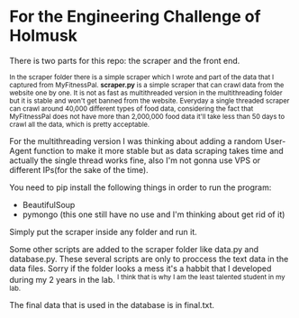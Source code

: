 # For the Engineering Challenge of Holmusk

There is two parts for this repo: the scraper and the front end. 

<sub>In the scraper folder there is a simple scraper which I wrote and part of the data that I captured from MyFitnessPal. **scraper.py** is a 
simple scraper that can crawl data from the website one by one. It is not as fast as multithreaded version in the multithreading folder
but it is stable and won't get banned from the website. Everyday a single threaded scraper can crawl around 40,000 different types of food
data, considering the fact that MyFitnessPal does not have more than 2,000,000 food data it'll take less than 50 days to crawl all the data,
which is pretty acceptable. </sub>

For the multithreading version I was thinking about adding a random User-Agent function to make it more stable but as data scraping takes 
time and actually the single thread works fine, also I'm not gonna use VPS or different IPs(for the sake of the time). 

You need to pip install the following things in order to run the program:
- BeautifulSoup
- pymongo (this one still have no use and I'm thinking about get rid of it)

Simply put the scraper inside any folder and run it.

Some other scripts are added to the scraper folder like data.py and database.py. These several scripts are only to proccess the text data in the data files. Sorry if the folder looks a mess it's a habbit that I developed during my 2 years in the lab. <sup>I think that is why I am the least talented student in my lab.</sup>

The final data that is used in the database is in final.txt.
